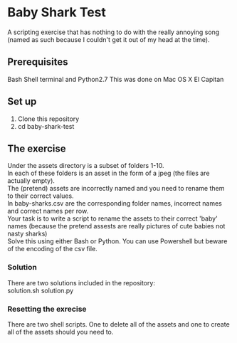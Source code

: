 # Baby Shark Test
A scripting exercise that has nothing to do with the really annoying song (named as such because I couldn't get it out of my head at the time).

## Prerequisites
Bash Shell terminal and Python2.7
This was done on Mac OS X El Capitan

## Set up
1. Clone this repository
2. cd baby-shark-test

## The exercise
Under the assets directory is a subset of folders 1-10.  
In each of these folders is an asset in the form of a jpeg (the files are actually empty).  
The (pretend) assets are incorrectly named and you need to rename them to their correct values.  
In baby-sharks.csv are the corresponding folder names, incorrect names and correct names per row.  
Your task is to write a script to rename the assets to their correct 'baby' names (because the pretend assests are really pictures of cute babies not nasty sharks)  
Solve this using either Bash or Python. You can use Powershell but beware of the encoding of the csv file.  

### Solution
There are two solutions included in the repository:   
solution.sh
solution.py

### Resetting the exrecise
There are two shell scripts. One to delete all of the assets and one to create all of the assets should you need to.


